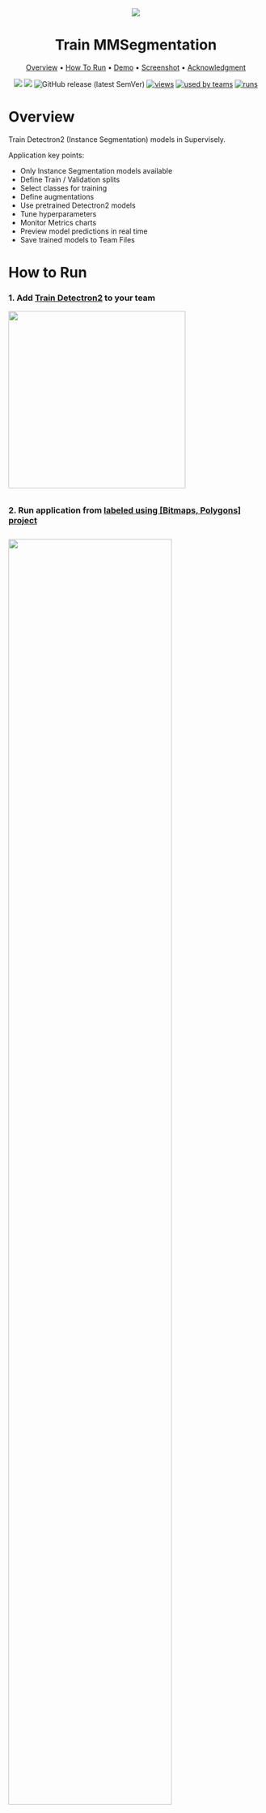
<div align="center" markdown>

<img src="https://imgur.com/T7nLLdH.png"/>  

# Train MMSegmentation

<p align="center">
  <a href="#Overview">Overview</a> •
  <a href="#How-To-Run">How To Run</a> •
  <a href="#Demo">Demo</a> •
  <a href="#Screenshot">Screenshot</a> •
  <a href="#Acknowledgment">Acknowledgment</a>
</p>

[![](https://img.shields.io/badge/supervisely-ecosystem-brightgreen)](https://ecosystem.supervise.ly/apps/supervisely-ecosystem/mmsegmentation/train)
[![](https://img.shields.io/badge/slack-chat-green.svg?logo=slack)](https://supervise.ly/slack)
![GitHub release (latest SemVer)](https://img.shields.io/github/v/release/supervisely-ecosystem/mmsegmentation/train)
[![views](https://app.supervise.ly/public/api/v3/ecosystem.counters?repo=supervisely-ecosystem/mmsegmentation/train&counter=views&label=views)](https://supervise.ly)
[![used by teams](https://app.supervise.ly/public/api/v3/ecosystem.counters?repo=supervisely-ecosystem/mmsegmentation/train&counter=downloads&label=used%20by%20teams)](https://supervise.ly)
[![runs](https://app.supervise.ly/public/api/v3/ecosystem.counters?repo=supervisely-ecosystem/mmsegmentation/train&counter=runs&label=runs&123)](https://supervise.ly)

</div>

# Overview

Train Detectron2 (Instance Segmentation) models in Supervisely.

Application key points:
- Only Instance Segmentation models available
- Define Train / Validation splits
- Select classes for training
- Define augmentations
- Use pretrained Detectron2 models
- Tune hyperparameters
- Monitor Metrics charts
- Preview model predictions in real time
- Save trained models to Team Files

# How to Run

### 1. Add [Train Detectron2](https://ecosystem.supervise.ly/apps/supervisely-ecosystem/detectron2/supervisely/train) to your team
<img data-key="sly-module-link" data-module-slug="supervisely-ecosystem/detectron2/supervisely/train" src="https://imgur.com/hqpA5m1.png" width="350px" style='padding-bottom: 10px'/>

### 2. Run application from [labeled using [Bitmaps, Polygons] project](https://ecosystem.supervise.ly/projects/lemons-annotated)
<img src="https://imgur.com/W6pWc5L.png" width="80%" style='padding-top: 10px'>  


# Demo

<a data-key="sly-embeded-video-link" href="https://youtu.be/Uzpp7_xhbPQ" data-video-code="Uzpp7_xhbPQ">
    <img src="https://imgur.com/2j4lNti.png" alt="SLY_EMBEDED_VIDEO_LINK"  style="max-width:80%;">
</a>

# Screenshot

<img src="https://imgur.com/3tGR1DX.png" width="100%" style='padding-top: 10px'>

# Acknowledgment

This app is based on the great work `Detectron2` ([github](https://github.com/facebookresearch/detectron2)). ![GitHub Org's stars](https://img.shields.io/github/stars/facebookresearch/detectron2?style=social)

